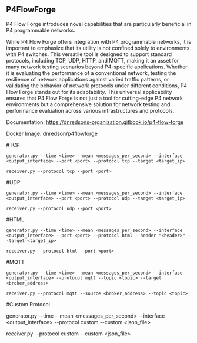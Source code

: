 ## P4FlowForge

P4 Flow Forge introduces novel capabilities that are particularly beneficial in P4 programmable networks. 

While P4 Flow Forge offers integration with P4 programmable networks, it is important to emphasize that its utility is not confined solely to environments with P4 switches. This versatile tool is designed to support standard protocols, including TCP, UDP, HTTP, and MQTT, making it an asset for many network testing scenarios beyond P4-specific applications. Whether it is evaluating the performance of a conventional network, testing the resilience of network applications against varied traffic patterns, or validating the behavior of network protocols under different conditions, P4 Flow Forge stands out for its adaptability. This universal applicability ensures that P4 Flow Forge is not just a tool for cutting-edge P4 network environments but a comprehensive solution for network testing and performance evaluation across various infrastructures and protocols.

Documentation: https://dnredsons-organization.gitbook.io/p4-flow-forge

Docker Image: dnredson/p4flowforge

#TCP

	generator.py --time <time> --mean <messages_per_second> --interface <output_interface> --port <port> --protocol tcp --target <target_ip>

	receiver.py --protocol tcp --port <port>

#UDP 

	generator.py --time <time> --mean <messages_per_second> --interface <output_interface> --port <port> --protocol udp --target <target_ip>

	receiver.py --protocol udp --port <port>
	
#HTML 

	generator.py --time <time> --mean <messages_per_second> --interface <output_interface> --port <port> --protocol html --header "<header>" --target <target_ip>

	receiver.py --protocol html --port <port>
	
#MQTT 

	generator.py --time <time> --mean <messages_per_second> --interface <output_interface> --protocol mqtt --topic <topic> --target <broker_address>

	receiver.py --protocol mqtt --source <broker_address> --topic <topic>
	
#Custom Protocol

  generator.py --time <time> --mean <messages_per_second> --interface <output_interface> --protocol custom --custom <json_file>

  receiver.py --protocol custom --custom <json_file>

